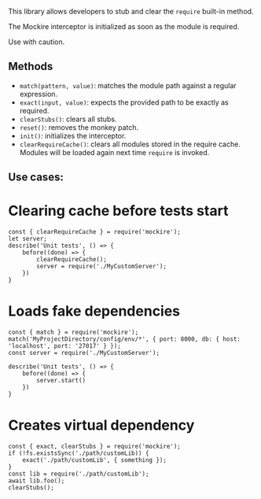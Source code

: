 This library allows developers to stub and clear the `require` built-in method. 

The Mockire interceptor is initialized as soon as the module is required.

Use with caution.

## Methods

- `match(pattern, value)`: matches the module path against a regular expression.
- `exact(input, value)`: expects the provided path to be exactly as required.
- `clearStubs()`: clears all stubs.
- `reset()`: removes the monkey patch.
- `init()`: initializes the interceptor.
- `clearRequireCache()`: clears all modules stored in the require cache. Modules will be loaded again next time `require` is invoked.

## Use cases:

# Clearing cache before tests start
```
const { clearRequireCache } = require('mockire');
let server;
describe('Unit tests', () => {
    before((done) => {
        clearRequireCache();
        server = require('./MyCustomServer');
    })
} 
```

# Loads fake dependencies
```
const { match } = require('mockire');
match('MyProjectDirectory/config/env/*', { port: 8000, db: { host: 'localhost', port: '27017' } });
const server = require('./MyCustomServer');

describe('Unit tests', () => {
    before((done) => {
        server.start()
    })
} 
```

# Creates virtual dependency
```
const { exact, clearStubs } = require('mockire');
if (!fs.existsSync('./path/customLib)) {
    exact('./path/customLib', { something });
}
const lib = require('./path/customLib');
await lib.foo();
clearStubs();
```